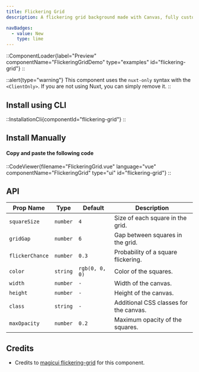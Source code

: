```yaml
---
title: Flickering Grid
description: A flickering grid background made with Canvas, fully customizable using Tailwind CSS.

navBadges:
  - value: New
    type: lime
---
```


::ComponentLoader{label="Preview" componentName="FlickeringGridDemo" type="examples" id="flickering-grid"}
::

::alert{type="warning"}
This component uses the `nuxt-only` syntax with the `<ClientOnly>`. If you are not using Nuxt, you can simply remove it.
::

## Install using CLI

::InstallationCli{componentId="flickering-grid"}
::

## Install Manually

#### Copy and paste the following code

::CodeViewer{filename="FlickeringGrid.vue" language="vue" componentName="FlickeringGrid" type="ui" id="flickering-grid"}
::

## API

| Prop Name       | Type     | Default        | Description                            |
| --------------- | -------- | -------------- | -------------------------------------- |
| `squareSize`    | `number` | `4`            | Size of each square in the grid.       |
| `gridGap`       | `number` | `6`            | Gap between squares in the grid.       |
| `flickerChance` | `number` | `0.3`          | Probability of a square flickering.    |
| `color`         | `string` | `rgb(0, 0, 0)` | Color of the squares.                  |
| `width`         | `number` | `-`            | Width of the canvas.                   |
| `height`        | `number` | `-`            | Height of the canvas.                  |
| `class`         | `string` | `-`            | Additional CSS classes for the canvas. |
| `maxOpacity`    | `number` | `0.2`          | Maximum opacity of the squares.        |

## Credits

- Credits to [magicui flickering-grid](https://magicui.design/docs/components/flickering-grid) for this component.
